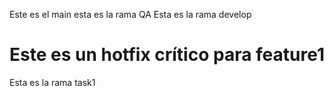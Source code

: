 Este es el main
esta es la rama QA
Esta es la rama develop






Este es un hotfix crítico para feature1
=======
Esta es la rama task1


